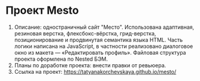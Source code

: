 # Проект Mesto
1. Описание: одностраничный сайт "Место". Использована адаптивная, резиновая верстка, флексбокс-вёрстка, грид-верстка, позиционирование и продвинутая семантика языка HTML. Часть логики написана на JavaScript, в частности реализовано диалоговое окно из макета — «Редактировать профиль». Файловая структура проекта оформлена по Nested БЭМ.
2. Планы по доработке проекта: внести правки от ревьюера.
3. Ссылка на проект:
https://tatyanakorchevskaya.github.io/mesto/